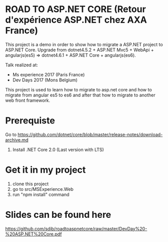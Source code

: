 # ROAD TO ASP.NET CORE (Retour d'expérience ASP.NET chez AXA France)

This project is a demo in order to show how to migrate a ASP.NET project to ASP.NET Core.
Upgrade from dotnet4.5.2 + ASP.NET Mvc5 + WebApi + angularjs(es5) => dotnet4.6.1 + ASP.NET Core + angularjs(es6).

Talk realized at:
- Ms experience 2017 (Paris France)
- Dev Days 2017 (Mons Belgium)

This project is used to learn how to migrate to asp.net core and how to migrate from angular es5 to es6 and after that how to migrate to another web front framework.

# Prerequiste
Go to https://github.com/dotnet/core/blob/master/release-notes/download-archive.md
1. Install .NET Core 2.0 (Last version with LTS)

# Get it in my project
1. clone this project
2. go to src/MSExperience.Web
3. run "npm install" command

# Slides can be found here

https://github.com/sdib/roadtoaspnetcore/raw/master/DevDay%20-%20ASP.NET%20Core.pdf
